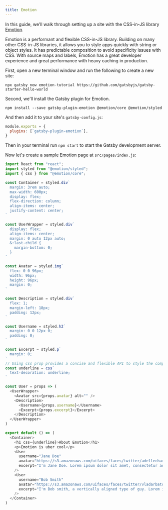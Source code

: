 ```yaml
---
title: Emotion
---
```


In this guide, we'll walk through setting up a site with the CSS-in-JS library [Emotion](https://emotion.sh).

Emotion is a performant and flexible CSS-in-JS library. Building on many other CSS-in-JS libraries, it allows you to style apps quickly with string or object styles. It has predictable composition to avoid specificity issues with CSS. With source maps and labels, Emotion has a great developer experience and great performance with heavy caching in production.

First, open a new terminal window and run the following to create a new site:

```shell
npx gatsby new emotion-tutorial https://github.com/gatsbyjs/gatsby-starter-hello-world
```

Second, we'll install the Gatsby plugin for Emotion.

```shell
npm install --save gatsby-plugin-emotion @emotion/core @emotion/styled
```

And then add it to your site's `gatsby-config.js`:

```javascript:title=gatsby-config.js
module.exports = {
  plugins: [`gatsby-plugin-emotion`],
}
```

Then in your terminal run `npm start` to start the Gatsby development server.

Now let's create a sample Emotion page at `src/pages/index.js`:

```jsx:title=src/pages/index.js
import React from "react";
import styled from "@emotion/styled";
import { css } from "@emotion/core";

const Container = styled.div`
  margin: 3rem auto;
  max-width: 600px;
  display: flex;
  flex-direction: column;
  align-items: center;
  justify-content: center;
`

const UserWrapper = styled.div`
  display: flex;
  align-items: center;
  margin: 0 auto 12px auto;
  &:last-child {
    margin-bottom: 0;
  }
`

const Avatar = styled.img`
  flex: 0 0 96px;
  width: 96px;
  height: 96px;
  margin: 0;
`

const Description = styled.div`
  flex: 1;
  margin-left: 18px;
  padding: 12px;
`

const Username = styled.h2`
  margin: 0 0 12px 0;
  padding: 0;
`

const Excerpt = styled.p`
  margin: 0;
`
// Using css prop provides a concise and flexible API to style the components. //
const underline = css`
  text-decoration: underline;
`

const User = props => (
  <UserWrapper>
    <Avatar src={props.avatar} alt="" />
    <Description>
      <Username>{props.username}</Username>
      <Excerpt>{props.excerpt}</Excerpt>
    </Description>
  </UserWrapper>
)

export default () => (
  <Container>
    <h1 css={underline}>About Emotion</h1>
    <p>Emotion is uber cool</p>
    <User
      username="Jane Doe"
      avatar="https://s3.amazonaws.com/uifaces/faces/twitter/adellecharles/128.jpg"
      excerpt="I'm Jane Doe. Lorem ipsum dolor sit amet, consectetur adipisicing elit."
    />
    <User
      username="Bob Smith"
      avatar="https://s3.amazonaws.com/uifaces/faces/twitter/vladarbatov/128.jpg"
      excerpt="I'm Bob smith, a vertically aligned type of guy. Lorem ipsum dolor sit amet, consectetur adipisicing elit."
    />
  </Container>
)
```
